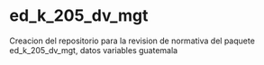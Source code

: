 # ed_k_205_dv_mgt
Creacion del repositorio para la revision de normativa del paquete ed_k_205_dv_mgt, datos variables guatemala
